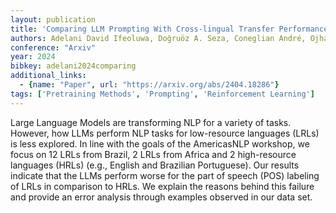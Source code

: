 ```yaml
---
layout: publication
title: 'Comparing LLM Prompting With Cross-lingual Transfer Performance On Indigenous And Low-resource Brazilian Languages'
authors: Adelani David Ifeoluwa, Doğruöz A. Seza, Coneglian André, Ojha Atul Kr.
conference: "Arxiv"
year: 2024
bibkey: adelani2024comparing
additional_links:
  - {name: "Paper", url: "https://arxiv.org/abs/2404.18286"}
tags: ['Pretraining Methods', 'Prompting', 'Reinforcement Learning']
---
```

Large Language Models are transforming NLP for a variety of tasks. However, how LLMs perform NLP tasks for low-resource languages (LRLs) is less explored. In line with the goals of the AmericasNLP workshop, we focus on 12 LRLs from Brazil, 2 LRLs from Africa and 2 high-resource languages (HRLs) (e.g., English and Brazilian Portuguese). Our results indicate that the LLMs perform worse for the part of speech (POS) labeling of LRLs in comparison to HRLs. We explain the reasons behind this failure and provide an error analysis through examples observed in our data set.
